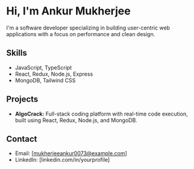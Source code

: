 # Hi, I'm Ankur Mukherjee

I'm a software developer specializing in building user-centric web applications with a focus on performance and clean design.

## Skills

- JavaScript, TypeScript
- React, Redux, Node.js, Express
- MongoDB, Tailwind CSS

## Projects

- **AlgoCrack:** Full-stack coding platform with real-time code execution, built using React, Redux, Node.js, and MongoDB.

## Contact

- Email: [mukherjeeankur0073@example.com]
- LinkedIn: [linkedin.com/in/yourprofile]

